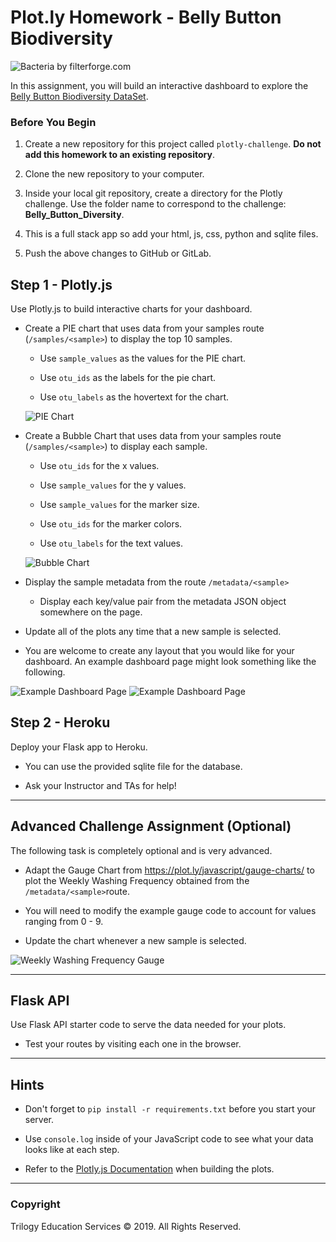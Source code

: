 # Plot.ly Homework - Belly Button Biodiversity

![Bacteria by filterforge.com](Images/bacteria_by_filterforgedotcom.jpg)

In this assignment, you will build an interactive dashboard to explore the [Belly Button Biodiversity DataSet](http://robdunnlab.com/projects/belly-button-biodiversity/).

### Before You Begin

1. Create a new repository for this project called `plotly-challenge`. **Do not add this homework to an existing repository**.

2. Clone the new repository to your computer.

3. Inside your local git repository, create a directory for the Plotly challenge. Use the folder name to correspond to the challenge: **Belly_Button_Diversity**.

4. This is a full stack app so add your html, js, css, python and sqlite files.

5. Push the above changes to GitHub or GitLab.

## Step 1 - Plotly.js

Use Plotly.js to build interactive charts for your dashboard.

- Create a PIE chart that uses data from your samples route (`/samples/<sample>`) to display the top 10 samples.

  - Use `sample_values` as the values for the PIE chart.

  - Use `otu_ids` as the labels for the pie chart.

  - Use `otu_labels` as the hovertext for the chart.

  ![PIE Chart](Images/pie_chart.png)

- Create a Bubble Chart that uses data from your samples route (`/samples/<sample>`) to display each sample.

  - Use `otu_ids` for the x values.

  - Use `sample_values` for the y values.

  - Use `sample_values` for the marker size.

  - Use `otu_ids` for the marker colors.

  - Use `otu_labels` for the text values.

  ![Bubble Chart](Images/bubble_chart.png)

- Display the sample metadata from the route `/metadata/<sample>`

  - Display each key/value pair from the metadata JSON object somewhere on the page.

- Update all of the plots any time that a new sample is selected.

- You are welcome to create any layout that you would like for your dashboard. An example dashboard page might look something like the following.

![Example Dashboard Page](Images/dashboard_part1.png)
![Example Dashboard Page](Images/dashboard_part2.png)

## Step 2 - Heroku

Deploy your Flask app to Heroku.

- You can use the provided sqlite file for the database.

- Ask your Instructor and TAs for help!

---

## Advanced Challenge Assignment (Optional)

The following task is completely optional and is very advanced.

- Adapt the Gauge Chart from <https://plot.ly/javascript/gauge-charts/> to plot the Weekly Washing Frequency obtained from the `/metadata/<sample>`route.

- You will need to modify the example gauge code to account for values ranging from 0 - 9.

- Update the chart whenever a new sample is selected.

![Weekly Washing Frequency Gauge](Images/gauge.png)

---

## Flask API

Use Flask API starter code to serve the data needed for your plots.

- Test your routes by visiting each one in the browser.

---

## Hints

- Don't forget to `pip install -r requirements.txt` before you start your server.

- Use `console.log` inside of your JavaScript code to see what your data looks like at each step.

- Refer to the [Plotly.js Documentation](https://plot.ly/javascript/) when building the plots.

---

### Copyright

Trilogy Education Services © 2019. All Rights Reserved.
